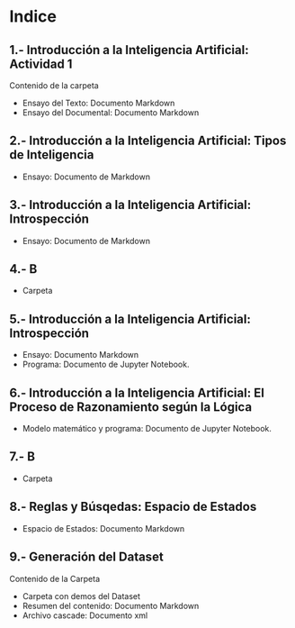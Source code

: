 # Indice

## 1.- Introducción a la Inteligencia Artificial: Actividad 1

Contenido de la carpeta

- Ensayo del Texto: Documento Markdown
- Ensayo del Documental: Documento Markdown

## 2.- Introducción a la Inteligencia Artificial: Tipos de Inteligencia

- Ensayo: Documento de Markdown

## 3.- Introducción a la Inteligencia Artificial: Introspección

- Ensayo: Documento de Markdown

## 4.- B

- Carpeta

## 5.- Introducción a la Inteligencia Artificial: Introspección

- Ensayo: Documento Markdown
- Programa: Documento de Jupyter Notebook.

## 6.- Introducción a la Inteligencia Artificial: El Proceso de Razonamiento según la Lógica

- Modelo matemático y programa: Documento de Jupyter Notebook.

## 7.- B

- Carpeta

## 8.- Reglas y Búsqedas: Espacio de Estados

- Espacio de Estados: Documento Markdown

## 9.- Generación del Dataset

Contenido de la Carpeta

- Carpeta con demos del Dataset
- Resumen del contenido: Documento Markdown
- Archivo cascade: Documento xml
